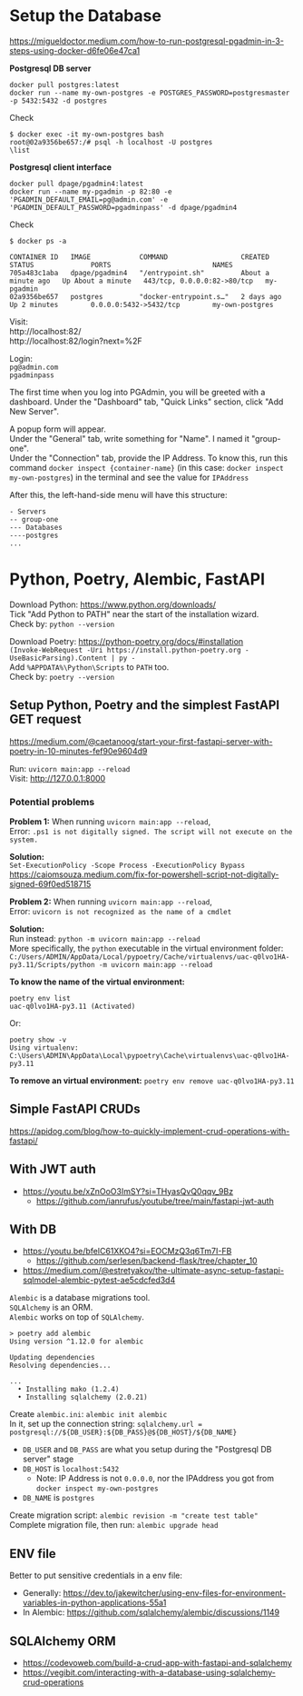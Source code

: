 # Setup the Database

https://migueldoctor.medium.com/how-to-run-postgresql-pgadmin-in-3-steps-using-docker-d6fe06e47ca1

**Postgresql DB server**

```
docker pull postgres:latest
docker run --name my-own-postgres -e POSTGRES_PASSWORD=postgresmaster -p 5432:5432 -d postgres
```

Check
```
$ docker exec -it my-own-postgres bash
root@02a9356be657:/# psql -h localhost -U postgres
\list
```

**Postgresql client interface**

```
docker pull dpage/pgadmin4:latest
docker run --name my-pgadmin -p 82:80 -e 'PGADMIN_DEFAULT_EMAIL=pg@admin.com' -e 'PGADMIN_DEFAULT_PASSWORD=pgadminpass' -d dpage/pgadmin4
```

Check
```
$ docker ps -a

CONTAINER ID   IMAGE            COMMAND                  CREATED              STATUS              PORTS                         NAMES
705a483c1aba   dpage/pgadmin4   "/entrypoint.sh"         About a minute ago   Up About a minute   443/tcp, 0.0.0.0:82->80/tcp   my-pgadmin
02a9356be657   postgres         "docker-entrypoint.s…"   2 days ago           Up 2 minutes        0.0.0.0:5432->5432/tcp        my-own-postgres
```

Visit:  
http://localhost:82/  
http://localhost:82/login?next=%2F  

Login:  
`pg@admin.com`  
`pgadminpass`  

The first time when you log into PGAdmin, you will be greeted with a dashboard. Under the "Dashboard" tab, "Quick Links" section, click "Add New Server".  

A popup form will appear.   
Under the "General" tab, write something for "Name". I named it "group-one".    
Under the "Connection" tab, provide the IP Address. To know this, run this command `docker inspect {container-name}` (in this case: `docker inspect my-own-postgres`) in the terminal and see the value for `IPAddress`

After this, the left-hand-side menu will have this structure:
```
- Servers
-- group-one
--- Databases
----postgres
...
```

# Python, Poetry, Alembic, FastAPI

Download Python: https://www.python.org/downloads/  
Tick "Add Python to PATH" near the start of the installation wizard.  
Check by: `python --version`

Download Poetry: https://python-poetry.org/docs/#installation  
`(Invoke-WebRequest -Uri https://install.python-poetry.org -UseBasicParsing).Content | py -`  
Add `%APPDATA%\Python\Scripts` to `PATH` too.   
Check by: `poetry --version`

## Setup Python, Poetry and the simplest FastAPI GET request

https://medium.com/@caetanoog/start-your-first-fastapi-server-with-poetry-in-10-minutes-fef90e9604d9

Run: `uvicorn main:app --reload`   
Visit: http://127.0.0.1:8000  

### Potential problems

**Problem 1:** When running `uvicorn main:app --reload`,   
Error: `.ps1 is not digitally signed. The script will not execute on the system.`  

**Solution:**  
`Set-ExecutionPolicy -Scope Process -ExecutionPolicy Bypass`  
https://caiomsouza.medium.com/fix-for-powershell-script-not-digitally-signed-69f0ed518715  


**Problem 2:** When running `uvicorn main:app --reload`,   
Error: `uvicorn is not recognized as the name of a cmdlet`   

**Solution:**  
Run instead: `python -m uvicorn main:app --reload`    
More specifically, the `python` executable in the virtual environment folder: `C:/Users/ADMIN/AppData/Local/pypoetry/Cache/virtualenvs/uac-q0lvo1HA-py3.11/Scripts/python -m uvicorn main:app --reload`   

**To know the name of the virtual environment:**  
```
poetry env list
uac-q0lvo1HA-py3.11 (Activated)
```

Or:
```
poetry show -v
Using virtualenv: C:\Users\ADMIN\AppData\Local\pypoetry\Cache\virtualenvs\uac-q0lvo1HA-py3.11
```

**To remove an virtual environment:** `poetry env remove uac-q0lvo1HA-py3.11`

## Simple FastAPI CRUDs

https://apidog.com/blog/how-to-quickly-implement-crud-operations-with-fastapi/

## With JWT auth

- https://youtu.be/xZnOoO3ImSY?si=THyasQvQ0qqv_9Bz
  - https://github.com/ianrufus/youtube/tree/main/fastapi-jwt-auth

## With DB

- https://youtu.be/bfelC61XKO4?si=EOCMzQ3q6Tm7I-FB
  - https://github.com/serlesen/backend-flask/tree/chapter_10
- https://medium.com/@estretyakov/the-ultimate-async-setup-fastapi-sqlmodel-alembic-pytest-ae5cdcfed3d4

`Alembic` is a database migrations tool.  
`SQLAlchemy` is an ORM.  
`Alembic` works on top of `SQLAlchemy`.  

```
> poetry add alembic
Using version ^1.12.0 for alembic

Updating dependencies
Resolving dependencies...

...
  • Installing mako (1.2.4)
  • Installing sqlalchemy (2.0.21)
```

Create `alembic.ini`: `alembic init alembic`   
In it, set up the connection string: `sqlalchemy.url = postgresql://${DB_USER}:${DB_PASS}@${DB_HOST}/${DB_NAME}`   

- `DB_USER` and `DB_PASS` are what you setup during the "Postgresql DB server" stage
- `DB_HOST` is `localhost:5432`
  - Note: IP Address is not `0.0.0.0`, nor the IPAddress you got from `docker inspect my-own-postgres`
- `DB_NAME` is `postgres`

Create migration script: `alembic revision -m "create test table"`   
Complete migration file, then run: `alembic upgrade head`   

## ENV file

Better to put sensitive credentials in a env file:
- Generally: https://dev.to/jakewitcher/using-env-files-for-environment-variables-in-python-applications-55a1
- In Alembic: https://github.com/sqlalchemy/alembic/discussions/1149

## SQLAlchemy ORM

- https://codevoweb.com/build-a-crud-app-with-fastapi-and-sqlalchemy
- https://vegibit.com/interacting-with-a-database-using-sqlalchemy-crud-operations
